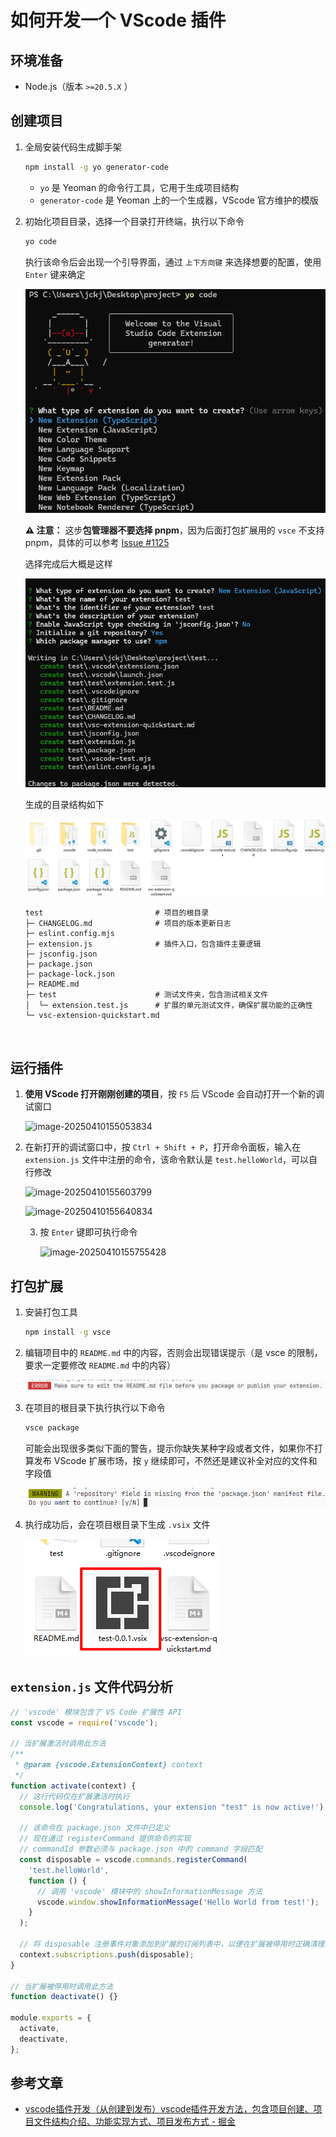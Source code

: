 # 如何开发一个 VScode 插件



## 环境准备

- Node.js（版本 `>=20.5.X` ）



## 创建项目

1. 全局安装代码生成脚手架

   ```bash
   npm install -g yo generator-code
   ```

   - `yo` 是 Yeoman 的命令行工具，它用于生成项目结构
   - `generator-code` 是 Yeoman 上的一个生成器，VScode 官方维护的模版

2. 初始化项目目录，选择一个目录打开终端，执行以下命令

   ```bash
   yo code
   ```

   执行该命令后会出现一个引导界面，通过 `上下方向键` 来选择想要的配置，使用 `Enter` 键来确定

   ![image-20250410153004628](images/image-20250410153004628.png)

   **⚠️ 注意：** 这步**包管理器不要选择 pnpm**，因为后面打包扩展用的 `vsce` 不支持 pnpm，具体的可以参考 [Issue #1125](https://github.com/microsoft/vscode-vsce/issues/1125)

   选择完成后大概是这样

   ![image-20250410163526728](images/image-20250410163526728.png)

   生成的目录结构如下

   ![image-20250410163611411](images/image-20250410163611411.png)
   ```
   test                         # 项目的根目录                
   ├─ CHANGELOG.md              # 项目的版本更新日志
   ├─ eslint.config.mjs         
   ├─ extension.js              # 插件入口，包含插件主要逻辑
   ├─ jsconfig.json             
   ├─ package.json              
   ├─ package-lock.json         
   ├─ README.md                 
   ├─ test                      # 测试文件夹，包含测试相关文件
   │  └─ extension.test.js      # 扩展的单元测试文件，确保扩展功能的正确性
   └─ vsc-extension-quickstart.md



## 运行插件

1. **使用 VScode 打开刚刚创建的项目**，按 `F5` 后 VScode 会自动打开一个新的调试窗口

   ![image-20250410155053834](images/image-20250410155053834.png)

2. 在新打开的调试窗口中，按 `Ctrl + Shift + P`，打开命令面板，输入在 `extension.js` 文件中注册的命令，该命令默认是 `test.helloWorld`，可以自行修改

   ![image-20250410155603799](images/image-20250410155603799.png)

   ![image-20250410155640834](images/image-20250410155640834.png)

   3. 按 `Enter` 键即可执行命令

      ![image-20250410155755428](images/image-20250410155755428.png)

      
      

## 打包扩展

1. 安装打包工具

   ```bash
   npm install -g vsce
   ```

2. 编辑项目中的 `README.md` 中的内容，否则会出现错误提示（是 vsce 的限制，要求一定要修改 `README.md` 中的内容）

   ![image-20250410163918320](images/image-20250410163918320.png)

3. 在项目的根目录下执行执行以下命令

   ```bash
   vsce package
   ```

   可能会出现很多类似下面的警告，提示你缺失某种字段或者文件，如果你不打算发布 VScode 扩展市场，按 `y` 继续即可，不然还是建议补全对应的文件和字段值

   ![image-20250410164138275](images/image-20250410164138275.png)

4. 执行成功后，会在项目根目录下生成 `.vsix` 文件

   ![image-20250410164527839](images/image-20250410164527839.png)




## `extension.js` 文件代码分析

```js
// 'vscode' 模块包含了 VS Code 扩展性 API
const vscode = require('vscode');

// 当扩展激活时调用此方法
/**
 * @param {vscode.ExtensionContext} context
 */
function activate(context) {
  // 这行代码仅在扩展激活时执行
  console.log('Congratulations, your extension "test" is now active!');

  // 该命令在 package.json 文件中已定义
  // 现在通过 registerCommand 提供命令的实现
  // commandId 参数必须与 package.json 中的 command 字段匹配
  const disposable = vscode.commands.registerCommand(
    'test.helloWorld',
    function () {
      // 调用 'vscode' 模块中的 showInformationMessage 方法
      vscode.window.showInformationMessage('Hello World from test!');
    }
  );

  // 将 disposable 注册事件对象添加到扩展的订阅列表中，以便在扩展被停用时正确清理和释放资源
  context.subscriptions.push(disposable);
}

// 当扩展被停用时调用此方法
function deactivate() {}

module.exports = {
  activate,
  deactivate,
};
```



## 参考文章

- [vscode插件开发（从创建到发布）vscode插件开发方法，包含项目创建、项目文件结构介绍、功能实现方式、项目发布方式 - 掘金](https://juejin.cn/post/7375041782780706842)